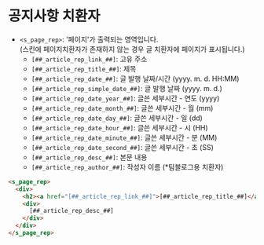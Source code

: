 # 공지사항 치환자

- `<s_page_rep>`: '페이지'가 출력되는 영역입니다.\
(스킨에 페이지치환자가 존재하지 않는 경우 글 치환자에 페이지가 표시됩니다.)
  - `[##_article_rep_link_##]`: 고유 주소
  - `[##_article_rep_title_##]`: 제목
  - `[##_article_rep_date_##]`: 글 발행 날짜/시간 (yyyy. m. d. HH:MM)
  - `[##_article_rep_simple_date_##]`: 글 발행 날짜 (yyyy. m. d.)
  - `[##_article_rep_date_year_##]`: 글쓴 세부시간 - 연도 (yyyy)
  - `[##_article_rep_date_month_##]`: 글쓴 세부시간 - 월 (mm)
  - `[##_article_rep_date_day_##]`: 글쓴 세부시간 - 일 (dd)
  - `[##_article_rep_date_hour_##]`: 글쓴 세부시간 - 시 (HH)
  - `[##_article_rep_date_minute_##]`: 글쓴 세부시간 - 분 (MM)
  - `[##_article_rep_date_second_##]`: 글쓴 세부시간 - 초 (SS)
  - `[##_article_rep_desc_##]`: 본문 내용
  - `[##_article_rep_author_##]`: 작성자 이름 (*팀블로그용 치환자)

```html
<s_page_rep>
  <div>
    <h2><a href="[##_article_rep_link_##]">[##_article_rep_title_##]</a></h2>
    <div>
      [##_article_rep_desc_##]
    </div>
  </div>
</s_page_rep> 
```
